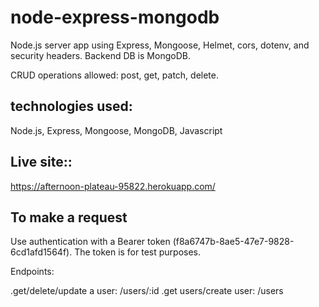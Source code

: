 # node-express-mongodb

Node.js server app using Express, Mongoose, Helmet, cors, dotenv, and security headers. Backend DB is MongoDB.

CRUD operations allowed: post, get, patch, delete.

## technologies used:

Node.js, Express, Mongoose, MongoDB, Javascript

## Live site::

https://afternoon-plateau-95822.herokuapp.com/

## To make a request

Use authentication with a Bearer token (f8a6747b-8ae5-47e7-9828-6cd1afd1564f). The token is for test purposes.

Endpoints:

.get/delete/update a user: /users/:id
.get users/create user: /users
